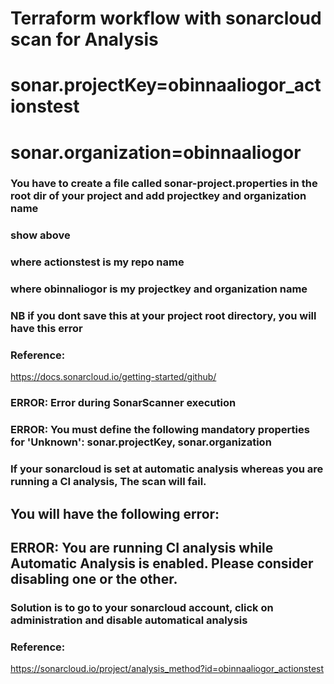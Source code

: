 # Terraform workflow with sonarcloud scan for Analysis

# sonar.projectKey=obinnaaliogor_actionstest
# sonar.organization=obinnaaliogor

### You have to create a file called sonar-project.properties in the root dir of your project and add projectkey and organization name
### show above
### where actionstest is my repo name
### where obinnaliogor is my projectkey and organization name
### NB if you dont save this at your project root directory, you will have this error 

### Reference:
https://docs.sonarcloud.io/getting-started/github/

### ERROR: Error during SonarScanner execution
### ERROR: You must define the following mandatory properties for 'Unknown': sonar.projectKey, sonar.organization

### If your sonarcloud is set at automatic analysis whereas you are running a CI analysis, The scan will fail.
## You will have the following error:

## ERROR: You are running CI analysis while Automatic Analysis is enabled. Please consider disabling one or the other.

### Solution is to go to your sonarcloud account, click on administration and disable automatical analysis
### Reference:
https://sonarcloud.io/project/analysis_method?id=obinnaaliogor_actionstest
